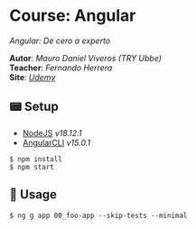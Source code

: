 # Course: Angular

*Angular: De cero a experto*  

**Autor**: *Mauro Daniel Viveros (TRY Ubbe)*  
**Teacher**: *Fernando Herrera*  
**Site**: *[Udemy](https://www.udemy.com/course/angular-fernando-herrera/)*  

## 📟 Setup
- [NodeJS](https://nodejs.org) _v18.12.1_
- [AngularCLI](https://angular.io) _v15.0.1_

```
$ npm install
$ npm start
```

## 📝 Usage
```
$ ng g app 00_foo-app --skip-tests --minimal
```